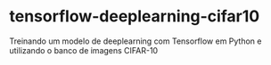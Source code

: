 # tensorflow-deeplearning-cifar10
Treinando um modelo de deeplearning com Tensorflow em Python e utilizando o banco de imagens CIFAR-10
